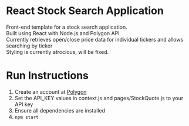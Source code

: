 # React Stock Search Application
Front-end template for a stock search application.  
Built using React with Node.js and Polygon API  
Currently retrieves open/close price data for individual tickers and allows searching by ticker  
Styling is currently atrocious, will be fixed.  


# Run Instructions
1. Create an account at [Polygon](https://polygon.io/)
2. Set the API_KEY values in context.js and pages/StockQuote.js to your API key
3. Ensure all dependencies are installed
4. ```npm start```
